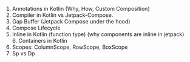 
1. Annotations in Kotlin (Why, How, Custom Composition)
2. Compiler in Kotlin vs Jetpack-Compose.
3. Gap Buffer (Jetpack Compose under the hood) 
4. Compose Lifecycle
5. Inline in Kotlin (function type) (why components are inline in jetpack)
6. Containers in Kotlin
7. Scopes: ColumnScope, RowScope, BoxScope
8. Sp vs Dp 
